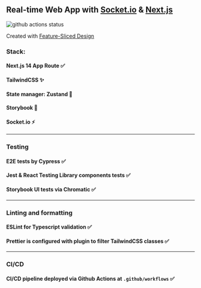 ## Real-time Web App with [Socket.io](https://socket.io/) & [Next.js](https://nextjs.org/)

![github actions status](https://github.com/blinovvvvvv/chat-app/actions/workflows/main.yml/badge.svg)

Created with [Feature-Sliced Design](https://feature-sliced.design/)

### Stack:
#### Next.js 14 App Route ✅
#### TailwindCSS ✨
#### State manager: Zustand 🐻
#### Storybook 🩷
#### Socket.io ⚡

----

### Testing
#### E2E tests by Cypress ✅
#### Jest & React Testing Library components tests ✅
#### Storybook UI tests via Chromatic ✅

----

### Linting and formatting
#### ESLint for Typescript validation ✅
#### Prettier is configured with plugin to filter TailwindCSS classes ✅

----

### CI/CD
#### CI/CD pipeline deployed via Github Actions at ``` .github/workflows ``` ✅
